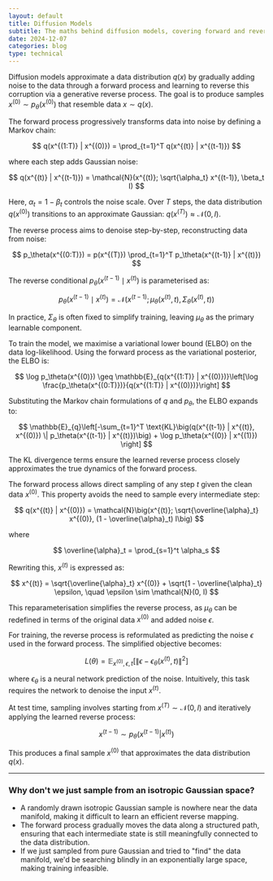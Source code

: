 ```yaml
---
layout: default
title: Diffusion Models
subtitle: The maths behind diffusion models, covering forward and reverse processes, ELBO, and training objectives.
date: 2024-12-07
categories: blog
type: technical
---
```


Diffusion models approximate a data distribution $q(x)$ by gradually adding noise to the data through a forward process and learning to reverse this corruption via a generative reverse process. The goal is to produce samples $x^{(0)} \sim p_\theta(x^{(0)})$ that resemble data $x \sim q(x)$.

The forward process progressively transforms data into noise by defining a Markov chain:

$$
q(x^{(1:T)} | x^{(0)}) = \prod_{t=1}^T q(x^{(t)} | x^{(t-1)})
$$

where each step adds Gaussian noise:

$$
q(x^{(t)} | x^{(t-1)}) = \mathcal{N}(x^{(t)}; \sqrt{\alpha_t} x^{(t-1)}, \beta_t I)
$$

Here, $\alpha_t = 1 - \beta_t$ controls the noise scale. Over $T$ steps, the data distribution $q(x^{(0)})$ transitions to an approximate Gaussian: $q(x^{(T)}) \approx \mathcal{N}(0, I)$.

The reverse process aims to denoise step-by-step, reconstructing data from noise:

$$
p_\theta(x^{(0:T)}) = p(x^{(T)}) \prod_{t=1}^T p_\theta(x^{(t-1)} | x^{(t)})
$$

The reverse conditional $p_\theta(x^{(t-1)} \mid x^{(t)})$ is parameterised as:

$$
p_\theta(x^{(t-1)} \mid x^{(t)}) = \mathcal{N}(x^{(t-1)}; \mu_\theta(x^{(t)}, t), \Sigma_\theta(x^{(t)}, t))
$$

In practice, $\Sigma_\theta$ is often fixed to simplify training, leaving $\mu_\theta$ as the primary learnable component.

To train the model, we maximise a variational lower bound (ELBO) on the data log-likelihood. Using the forward process as the variational posterior, the ELBO is:

$$
\log p_\theta(x^{(0)}) \geq \mathbb{E}_{q(x^{(1:T)} | x^{(0)})}\left[\log \frac{p_\theta(x^{(0:T)})}{q(x^{(1:T)} | x^{(0)})}\right]
$$

Substituting the Markov chain formulations of $q$ and $p_\theta$, the ELBO expands to:

$$
\mathbb{E}_{q}\left[-\sum_{t=1}^T \text{KL}\big(q(x^{(t-1)} | x^{(t)}, x^{(0)}) \| p_\theta(x^{(t-1)} | x^{(t)})\big) + \log p_\theta(x^{(0)} | x^{(1)}) \right]
$$

The KL divergence terms ensure the learned reverse process closely approximates the true dynamics of the forward process. 

The forward process allows direct sampling of any step $t$ given the clean data $x^{(0)}$. This property avoids the need to sample every intermediate step:

$$
q(x^{(t)} | x^{(0)}) = \mathcal{N}\big(x^{(t)}; \sqrt{\overline{\alpha}_t} x^{(0)}, (1 - \overline{\alpha}_t) I\big)
$$

where

$$
\overline{\alpha}_t = \prod_{s=1}^t \alpha_s
$$

Rewriting this, $x^{(t)}$ is expressed as:

$$
x^{(t)} = \sqrt{\overline{\alpha}_t} x^{(0)} + \sqrt{1 - \overline{\alpha}_t} \epsilon, \quad \epsilon \sim \mathcal{N}(0, I)
$$

This reparameterisation simplifies the reverse process, as $\mu_\theta$ can be redefined in terms of the original data $x^{(0)}$ and added noise $\epsilon$.

For training, the reverse process is reformulated as predicting the noise $\epsilon$ used in the forward process. The simplified objective becomes:

$$
L(\theta) = \mathbb{E}_{x^{(0)}, \epsilon, t}\left[\| \epsilon - \epsilon_\theta(x^{(t)}, t) \|^2\right]
$$

where $\epsilon_\theta$ is a neural network prediction of the noise. Intuitively, this task requires the network to denoise the input $x^{(t)}$.

At test time, sampling involves starting from $x^{(T)} \sim \mathcal{N}(0, I)$ and iteratively applying the learned reverse process:

$$
x^{(t-1)} \sim p_\theta(x^{(t-1)} | x^{(t)})
$$

This produces a final sample $x^{(0)}$ that approximates the data distribution $q(x)$.


----

### Why don't we just sample from an isotropic Gaussian space?

* A randomly drawn isotropic Gaussian sample is nowhere near the data manifold, making it difficult to learn an efficient reverse mapping.
* The forward process gradually moves the data along a structured path, ensuring that each intermediate state is still meaningfully connected to the data distribution.
* If we just sampled from pure Gaussian and tried to "find" the data manifold, we'd be searching blindly in an exponentially large space, making training infeasible.
